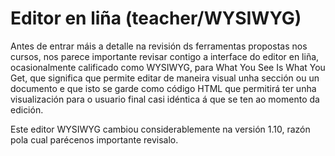 # Editor en liña \(teacher/WYSIWYG\)

Antes de entrar máis a detalle na revisión ds ferramentas propostas nos cursos, nos parece importante revisar contigo a interface do editor en liña, ocasionalmente calificado como WYSIWYG, para What You See Is What You Get, que significa que permite editar de maneira visual unha sección ou un documento e que isto se garde como código HTML que permitirá ter unha visualización para o usuario final casi idéntica á que se ten ao momento da edición.

Este editor WYSIWYG cambiou considerablemente na versión 1.10, razón pola cual parécenos importante revisalo.

